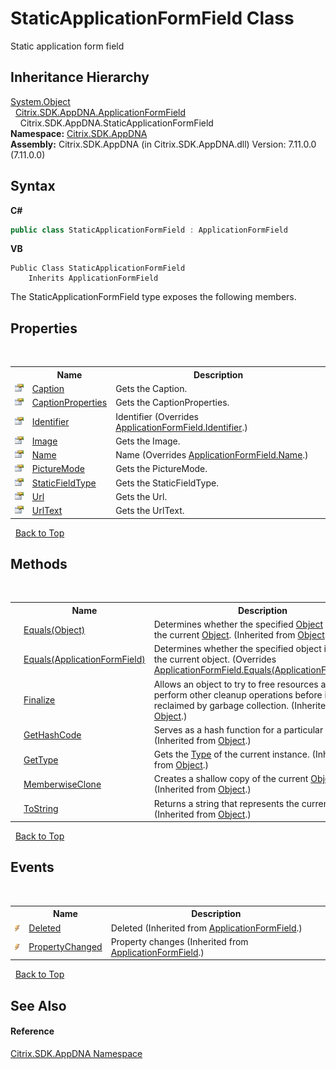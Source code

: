 # StaticApplicationFormField Class
 

Static application form field


## Inheritance Hierarchy
<a href="http://msdn2.microsoft.com/en-us/library/e5kfa45b" target="_blank">System.Object</a><br />&nbsp;&nbsp;<a href="cf0e2e3c-35e5-33f1-ec47-81035ed4081b">Citrix.SDK.AppDNA.ApplicationFormField</a><br />&nbsp;&nbsp;&nbsp;&nbsp;Citrix.SDK.AppDNA.StaticApplicationFormField<br />
**Namespace:**&nbsp;[Citrix.SDK.AppDNA](index.md)<br />**Assembly:**&nbsp;Citrix.SDK.AppDNA (in Citrix.SDK.AppDNA.dll) Version: 7.11.0.0 (7.11.0.0)

## Syntax

**C#**
```csharp
public class StaticApplicationFormField : ApplicationFormField
```

**VB**
```vbnet
Public Class StaticApplicationFormField
	Inherits ApplicationFormField
```

The StaticApplicationFormField type exposes the following members.


## Properties
&nbsp;<table><tr><th></th><th>Name</th><th>Description</th></tr><tr><td>![Public property](media/pubproperty.gif "Public property")</td><td><a href="9773461d-ee7f-7b6a-ee05-261e2c677fb3">Caption</a></td><td>
Gets the Caption.</td></tr><tr><td>![Public property](media/pubproperty.gif "Public property")</td><td><a href="f8c021f9-2752-2281-afcf-bcb34f5f2203">CaptionProperties</a></td><td>
Gets the CaptionProperties.</td></tr><tr><td>![Public property](media/pubproperty.gif "Public property")</td><td><a href="2e7d48c6-0e29-4b1a-9f20-087e0cbcfa11">Identifier</a></td><td>
Identifier
 (Overrides <a href="ae88593a-698d-8689-d307-d5e79de6588a">ApplicationFormField.Identifier</a>.)</td></tr><tr><td>![Public property](media/pubproperty.gif "Public property")</td><td><a href="a3ca7fd8-b9e6-87e4-8741-6935fe28fe59">Image</a></td><td>
Gets the Image.</td></tr><tr><td>![Public property](media/pubproperty.gif "Public property")</td><td><a href="92ff1dfd-41bb-e0cb-e237-7008c0f47dea">Name</a></td><td>
Name
 (Overrides <a href="93ed2d0a-d95a-803e-905f-02d1bd78ac14">ApplicationFormField.Name</a>.)</td></tr><tr><td>![Public property](media/pubproperty.gif "Public property")</td><td><a href="bc15ec38-188f-9183-3f68-ca1f0e1031ad">PictureMode</a></td><td>
Gets the PictureMode.</td></tr><tr><td>![Public property](media/pubproperty.gif "Public property")</td><td><a href="fda6395d-0005-0b7f-c717-c1389f1cfc8f">StaticFieldType</a></td><td>
Gets the StaticFieldType.</td></tr><tr><td>![Public property](media/pubproperty.gif "Public property")</td><td><a href="f12dce40-a066-ec42-7379-457e1d67c301">Url</a></td><td>
Gets the Url.</td></tr><tr><td>![Public property](media/pubproperty.gif "Public property")</td><td><a href="76ce89dc-b846-f6f1-7781-bc1b0f9eafb7">UrlText</a></td><td>
Gets the UrlText.</td></tr></table>&nbsp;
<a href="#staticapplicationformfield-class">Back to Top</a>

## Methods
&nbsp;<table><tr><th></th><th>Name</th><th>Description</th></tr><tr><td>![Public method](media/pubmethod.gif "Public method")</td><td><a href="http://msdn2.microsoft.com/en-us/library/bsc2ak47" target="_blank">Equals(Object)</a></td><td>
Determines whether the specified <a href="http://msdn2.microsoft.com/en-us/library/e5kfa45b" target="_blank">Object</a> is equal to the current <a href="http://msdn2.microsoft.com/en-us/library/e5kfa45b" target="_blank">Object</a>.
 (Inherited from <a href="http://msdn2.microsoft.com/en-us/library/e5kfa45b" target="_blank">Object</a>.)</td></tr><tr><td>![Public method](media/pubmethod.gif "Public method")</td><td><a href="77acbebe-365c-ccf6-5412-b37d909855a6">Equals(ApplicationFormField)</a></td><td>
Determines whether the specified object is equal to the current object.
 (Overrides <a href="88209439-98e9-5a21-40fc-4c17f7199c77">ApplicationFormField.Equals(ApplicationFormField)</a>.)</td></tr><tr><td>![Protected method](media/protmethod.gif "Protected method")</td><td><a href="http://msdn2.microsoft.com/en-us/library/4k87zsw7" target="_blank">Finalize</a></td><td>
Allows an object to try to free resources and perform other cleanup operations before it is reclaimed by garbage collection.
 (Inherited from <a href="http://msdn2.microsoft.com/en-us/library/e5kfa45b" target="_blank">Object</a>.)</td></tr><tr><td>![Public method](media/pubmethod.gif "Public method")</td><td><a href="http://msdn2.microsoft.com/en-us/library/zdee4b3y" target="_blank">GetHashCode</a></td><td>
Serves as a hash function for a particular type.
 (Inherited from <a href="http://msdn2.microsoft.com/en-us/library/e5kfa45b" target="_blank">Object</a>.)</td></tr><tr><td>![Public method](media/pubmethod.gif "Public method")</td><td><a href="http://msdn2.microsoft.com/en-us/library/dfwy45w9" target="_blank">GetType</a></td><td>
Gets the <a href="http://msdn2.microsoft.com/en-us/library/42892f65" target="_blank">Type</a> of the current instance.
 (Inherited from <a href="http://msdn2.microsoft.com/en-us/library/e5kfa45b" target="_blank">Object</a>.)</td></tr><tr><td>![Protected method](media/protmethod.gif "Protected method")</td><td><a href="http://msdn2.microsoft.com/en-us/library/57ctke0a" target="_blank">MemberwiseClone</a></td><td>
Creates a shallow copy of the current <a href="http://msdn2.microsoft.com/en-us/library/e5kfa45b" target="_blank">Object</a>.
 (Inherited from <a href="http://msdn2.microsoft.com/en-us/library/e5kfa45b" target="_blank">Object</a>.)</td></tr><tr><td>![Public method](media/pubmethod.gif "Public method")</td><td><a href="http://msdn2.microsoft.com/en-us/library/7bxwbwt2" target="_blank">ToString</a></td><td>
Returns a string that represents the current object.
 (Inherited from <a href="http://msdn2.microsoft.com/en-us/library/e5kfa45b" target="_blank">Object</a>.)</td></tr></table>&nbsp;
<a href="#staticapplicationformfield-class">Back to Top</a>

## Events
&nbsp;<table><tr><th></th><th>Name</th><th>Description</th></tr><tr><td>![Public event](media/pubevent.gif "Public event")</td><td><a href="907c48f9-b96d-5170-562e-9207627c3e02">Deleted</a></td><td>
Deleted
 (Inherited from <a href="cf0e2e3c-35e5-33f1-ec47-81035ed4081b">ApplicationFormField</a>.)</td></tr><tr><td>![Public event](media/pubevent.gif "Public event")</td><td><a href="3d29caf6-b43c-9aa8-e59f-9195f3a51dd7">PropertyChanged</a></td><td>
Property changes
 (Inherited from <a href="cf0e2e3c-35e5-33f1-ec47-81035ed4081b">ApplicationFormField</a>.)</td></tr></table>&nbsp;
<a href="#staticapplicationformfield-class">Back to Top</a>

## See Also


#### Reference
<a href="fe2d265b-410b-8b11-1eb4-a790e0b062bf">Citrix.SDK.AppDNA Namespace</a><br />